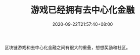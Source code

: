 ﻿---
title: "游戏已经拥有去中心化金融"
date: 2020-09-22T21:57:40+08:00
lastmod: 2020-09-22T16:45:40+08:00
draft: false
authors: ["Robin"]
description: "区块链游戏和去中心化金融之间有很大的重叠，想想奖励和社区。"
featuredImage: "gaming-already-has-decentralized-finance.png"
tags: ["Virtual World","虚拟世界","Play to Earn"]
categories: ["news"]
news: ["虚拟世界"]
weight: 
lightgallery: true
pinned: false
recommend: false
recommend1: false
---

区块链游戏和去中心化金融之间有很大的重叠，想想奖励和社区。

<!--more-->

